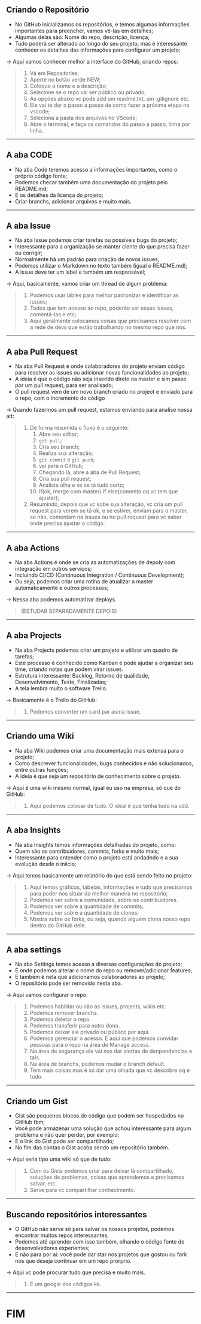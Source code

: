 ## Criando o Repositório
- No GitHub inicializamos os repositórios, e temos algumas informações importantes
para preencher, vamos vê-las em detalhes;
- Algumas delas são: Nome do repo, descrição, licença;
- Tudo poderá ser alterado ao longo do seu projeto, mas é interessante conhecer os
detalhes das informações para configurar um projeto;

-> Aqui vamos conhecer melhor a interface do GitHub, criando repos:
>1. Vá em Repositories;
>2. Aperte no botão verde NEW;
>3. Coloque o nome e a descrição;
>4. Selecione se o repo vai ser público ou privado;
>5. As opções abaixo vc pode add um readme.txt, um .gitignore etc.
>6. Ele vai te dar o passo a passo de como fazer a próxima etapa no vscode;
>7. Seleciona a pasta dos arquivos no VScode;
>8. Abre o terminal, e faça os comandos do passo a passo, linha por linha.
------------------------------------------------------------

## A aba CODE
- Na aba Code teremos acesso a informações importantes, como o próprio código fonte;
- Podemos checar também uma documentação do projeto pelo README.md;
- E os detalhes da licença do projeto;
- Criar branchs, adicionar arquivos e muito mais.
-------------------------------------------------------------

## A aba Issue
- Na aba Issue podemos criar tarefas ou possíveis bugs do projeto;
- Interessante para a organização se manter ciente do que precisa fazer ou corrigir;
- Normalmente há um padrão para criação de novos issues;
- Podemos utilizar o Markdown no texto também (igual o README.md);
- A issue deve ter um label e também um responsável;

-> Aqui, basicamente, vamos criar um thread de algum problema:
>1. Podemos usar lables para melhor padronizar e identificar as issues;
>2. Todos que tem acesso ao repo, poderão ver essas issues, comentá-las e etc;
>3. Aqui geralmente colocamos coisas que precisamos resolver com a rede de devs 
>que estão trabalhando no mesmo repo que nós.
---------------------------------------------------------------
## A aba Pull Request
- Na aba Pull Request é onde colaboradores do projeto enviam código
para resolver as issues ou adicionar novas funcionalidades ao projeto;
- A ideia é que o código não seja inserido direto na master e sim passe
por um pull request, para ser analisado;
- O pull request vem de um novo branch criado no projeot e enviado para 
o repo, com o incremento do código

-> Quando fazermos um pull request, estamos enviando para analise nossa att:
>1. De forma resumida o fluxo é o seguinte:
>    01. Abre seu editor;
>    02. `git pull`;
>    03. Cria seu branch;
>    04. Realiza sua alteração;
>    05. `git commit` e `git push`;
>    06. vai para o GitHub;
>    07. Chegando lá, abre a aba de Pull Request;
>    08. Cria sua pull request;
>    09. Analista olha e ve se tá tudo certo;
>    10. If(ok, merge com master)
>       if else(comenta oq vc tem que ajustar);
>2. Resumindo, depois que vc sobe sua alteração, vc cria um pull request para 
>verem se tá ok, e se estiver, enviam para o master, se não, comentam na issues
>ou no pull request para vc saber onde precisa ajustar o código.
-----------------------------------------------------

## A aba Actions
- Na aba Actions é onde se cria as automatizações de depoly com
integração em outros serviços;
- Incluindo CI/CD (Continuous Integration / Continuous Development);
- Ou seja, podemos criar uma rotina de atualizar a master automaticamente e outros
processos;

-> Nessa aba podemos automatizar deploys.<br>
>(ESTUDAR SEPARADAMENTE DEPOIS)
------------------------------------------------------

## A aba Projects
- Na aba Projects podemos criar um projeto e utilizar um quadro de tarefas;
- Este processo é conhecido como Kanban e pode ajudar a organizar seu time,
criando notas que podem virar issues.
- Estrutura interessante: Backlog, Retorno de qualidade, Desenvolvimento,
Teste, Finalizadas;
- A tela lembra muito o software Trello.

-> Basicamente é o Trello do GitHub:
>1. Podemos converter um card par auma issue.
-------------------------------------------------------

## Criando uma Wiki
- Na aba Wiki podemos criar uma documentação mais extensa para o projeto;
- Como descrever funcionalidades, bugs conhecidos e não solucionados, entre 
outras funções;
- A ideia é que seja um repositório de conhecimento sobre o projeto.

-> Aqui é uma wiki mesmo normal, igual eu uso na empresa, só que do GitHub:
>1. Aqui podemos colocar de tudo. O ideal é que tenha tudo na vdd.
--------------------------------------------------------

## A aba Insights
- Na aba Insights temos informações detalhadas do projeto, como:
- Quem são os contribuidores, commits, forks e muito mais;
- Interessante para entender como o projeto está andadndo e a sua evolução
desde o iniício;

-> Aqui temos basicamente um relatório do que está sendo feito no projeto:
>1. Aqui temos gráficos, tabelas, informações e tudo que precisamos para poder nos situar
>da melhor maneira no repositório;
>2. Podemos ver sobre a comunidade, sobre os contribuidores.
>3. Podemos ver sobre a quantidade de commits;
>4. Podemos ver sobre a quantidade de clones;
>5. Mostra sobre os forks, ou seja, quando alguém clona nosso repo dentro do GitHub dele.
----------------------------------------------------------

## A aba settings
- Na aba Settings temos acesso a diversas configurações do projeto;
- É onde podemos alterar o nome do repo ou remover/adicionar features;
- E também é nela que adicionamos colaboradores ao projeto;
- O repositório pode ser removido nesta aba.

-> Aqui vamos configurar o repo:
>1. Podemos habilitar ou não as issues, projects, wikis etc.
>2. Podemos remover branchs.
>3. Podemos deletar o repo.
>4. Podemos transferir para outro dono. 
>5. Podemos deixar ele privado ou público por aqui.
>6. Podemos gerenciar o acesso. É aqui que podemos convidar pessoas para o repo 
>na área de Manage access.
>7. Na área de segurança ele vai nos dar alertas de denpendencias e tals.
>8. Na área de branchs, podemos mudar o branch default.
>9. Tem mais coisas mas é só dar uma olhada que vc descobre oq é tudo.
-----------------------------------------------------

## Criando um Gist
- Gist são pequenos blocos de código que podem ser hospedados no GitHub tbm;
- Você pode armazenar uma solução que achou interessante para algum problema
e não quer perder, por exemplo;
- E o link do Gist pode ser compartilhado;
- No fim das contas o Gist acaba sendo um repositório também.

-> Aqui seria tipo uma wiki só que de tudo:
>1. Com os Gists podemos criar para deixar lá compartilhado, soluções de problemas,
>coisas que aprendemos e precisamos salvar, etc.
>2. Serve para vc compartilhar conhecimento.
------------------------------------------------------

## Buscando repositórios interessantes
- O GitHub não serve só para salvar os nossos projetos, podemos encontrar muitos repos
interessantes;
- Podemos até aprender com isso também, olhando o código fonte de desenvolvedores experientes;
- E não para por aí: você pode dar star nos projetos que gostou ou fork nos que deseja
continuar em um repo prórprio.

-> Aqui vc pode procurar tudo que precisa e muito mais.
>1. É um google dos códigos kk.
------------------------------------------------------

# FIM
